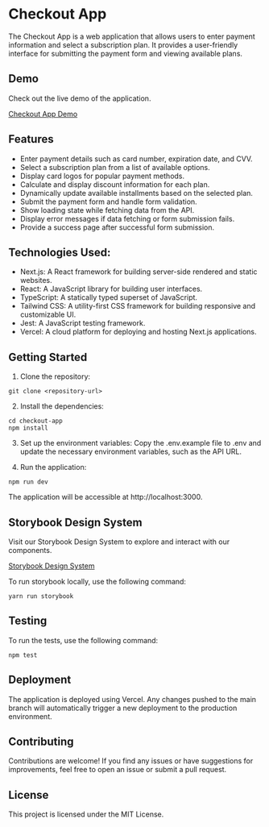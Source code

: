 # Checkout App
The Checkout App is a web application that allows users to enter payment information and select a subscription plan. It provides a user-friendly interface for submitting the payment form and viewing available plans.

## Demo
Check out the live demo of the application.

[Checkout App Demo](https://checkout-app-amber.vercel.app/)

## Features
- Enter payment details such as card number, expiration date, and CVV.
- Select a subscription plan from a list of available options.
- Display card logos for popular payment methods.
- Calculate and display discount information for each plan.
- Dynamically update available installments based on the selected plan.
- Submit the payment form and handle form validation.
- Show loading state while fetching data from the API.
- Display error messages if data fetching or form submission fails.
- Provide a success page after successful form submission.

## Technologies Used:
- Next.js: A React framework for building server-side rendered and static websites.
- React: A JavaScript library for building user interfaces.
- TypeScript: A statically typed superset of JavaScript.
- Tailwind CSS: A utility-first CSS framework for building responsive and customizable UI.
- Jest: A JavaScript testing framework.
- Vercel: A cloud platform for deploying and hosting Next.js applications.

## Getting Started
1. Clone the repository:
```
git clone <repository-url>
```

2. Install the dependencies:
```
cd checkout-app
npm install
```

3. Set up the environment variables:
Copy the .env.example file to .env and update the necessary environment variables, such as the API URL.

4. Run the application:
```
npm run dev
```
The application will be accessible at http://localhost:3000.

## Storybook Design System

Visit our Storybook Design System to explore and interact with our components.

[Storybook Design System](https://isferrei.github.io/checkout-app)

To run storybook locally, use the following command:
```
yarn run storybook
```

## Testing
To run the tests, use the following command:
```
npm test
```

## Deployment
The application is deployed using Vercel. Any changes pushed to the main branch will automatically trigger a new deployment to the production environment.

## Contributing
Contributions are welcome! If you find any issues or have suggestions for improvements, feel free to open an issue or submit a pull request.

## License
This project is licensed under the MIT License.
